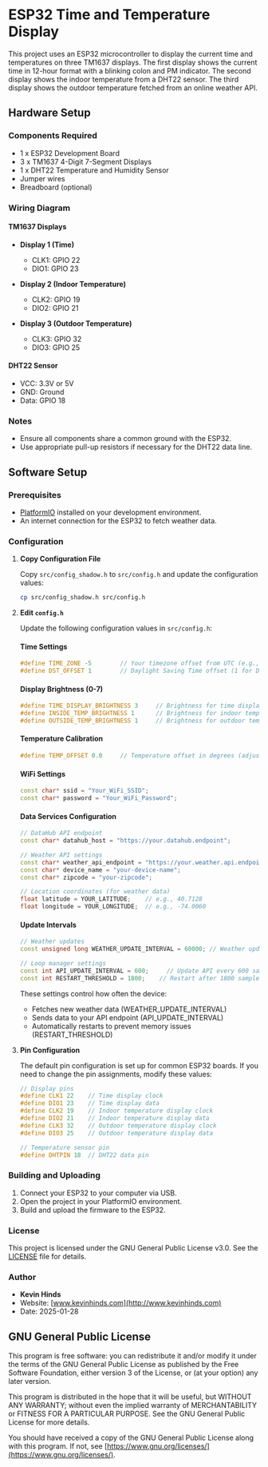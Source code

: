 # ESP32 Time and Temperature Display

This project uses an ESP32 microcontroller to display the current time and temperatures on three TM1637 displays. The first display shows the current time in 12-hour format with a blinking colon and PM indicator. The second display shows the indoor temperature from a DHT22 sensor. The third display shows the outdoor temperature fetched from an online weather API.

## Hardware Setup

### Components Required

- 1 x ESP32 Development Board
- 3 x TM1637 4-Digit 7-Segment Displays
- 1 x DHT22 Temperature and Humidity Sensor
- Jumper wires
- Breadboard (optional)

### Wiring Diagram

#### TM1637 Displays

- **Display 1 (Time)**
  - CLK1: GPIO 22
  - DIO1: GPIO 23

- **Display 2 (Indoor Temperature)**
  - CLK2: GPIO 19
  - DIO2: GPIO 21

- **Display 3 (Outdoor Temperature)**
  - CLK3: GPIO 32
  - DIO3: GPIO 25

#### DHT22 Sensor

- VCC: 3.3V or 5V
- GND: Ground
- Data: GPIO 18

### Notes

- Ensure all components share a common ground with the ESP32.
- Use appropriate pull-up resistors if necessary for the DHT22 data line.

## Software Setup

### Prerequisites

- [PlatformIO](https://platformio.org/) installed on your development environment.
- An internet connection for the ESP32 to fetch weather data.

### Configuration

1. **Copy Configuration File**

   Copy `src/config_shadow.h` to `src/config.h` and update the configuration values:

   ```bash
   cp src/config_shadow.h src/config.h
   ```

2. **Edit `config.h`**

   Update the following configuration values in `src/config.h`:

   #### Time Settings
   ```cpp
   #define TIME_ZONE -5        // Your timezone offset from UTC (e.g., -5 for EST)
   #define DST_OFFSET 1        // Daylight Saving Time offset (1 for DST, 0 for no DST)
   ```

   #### Display Brightness (0-7)
   ```cpp
   #define TIME_DISPLAY_BRIGHTNESS 3     // Brightness for time display
   #define INSIDE_TEMP_BRIGHTNESS 1      // Brightness for indoor temperature display
   #define OUTSIDE_TEMP_BRIGHTNESS 1     // Brightness for outdoor temperature display
   ```

   #### Temperature Calibration
   ```cpp
   #define TEMP_OFFSET 0.0     // Temperature offset in degrees (adjust if sensor readings need calibration)
   ```

   #### WiFi Settings
   ```cpp
   const char* ssid = "Your_WiFi_SSID";
   const char* password = "Your_WiFi_Password";
   ```

   #### Data Services Configuration
   ```cpp
   // DataHub API endpoint
   const char* datahub_host = "https://your.datahub.endpoint";

   // Weather API settings
   const char* weather_api_endpoint = "https://your.weather.api.endpoint";
   const char* device_name = "your-device-name";
   const char* zipcode = "your-zipcode";

   // Location coordinates (for weather data)
   float latitude = YOUR_LATITUDE;    // e.g., 40.7128
   float longitude = YOUR_LONGITUDE;  // e.g., -74.0060
   ```

   #### Update Intervals
   ```cpp
   // Weather updates
   const unsigned long WEATHER_UPDATE_INTERVAL = 60000; // Weather update interval in milliseconds

   // Loop manager settings
   const int API_UPDATE_INTERVAL = 600;     // Update API every 600 samples (10 minutes)
   const int RESTART_THRESHOLD = 1800;    // Restart after 1800 samples (30 minutes)
   ```

   These settings control how often the device:
   - Fetches new weather data (WEATHER_UPDATE_INTERVAL)
   - Sends data to your API endpoint (API_UPDATE_INTERVAL)
   - Automatically restarts to prevent memory issues (RESTART_THRESHOLD)

3. **Pin Configuration**

   The default pin configuration is set up for common ESP32 boards. If you need to change the pin assignments, modify these values:

   ```cpp
   // Display pins
   #define CLK1 22    // Time display clock
   #define DIO1 23    // Time display data
   #define CLK2 19    // Indoor temperature display clock
   #define DIO2 21    // Indoor temperature display data
   #define CLK3 32    // Outdoor temperature display clock
   #define DIO3 25    // Outdoor temperature display data

   // Temperature sensor pin
   #define DHTPIN 18  // DHT22 data pin
   ```

### Building and Uploading

1. Connect your ESP32 to your computer via USB.
2. Open the project in your PlatformIO environment.
3. Build and upload the firmware to the ESP32.

### License

This project is licensed under the GNU General Public License v3.0. See the [LICENSE](https://www.gnu.org/licenses/gpl-3.0.en.html) file for details.

### Author

- **Kevin Hinds**
- Website: [www.kevinhinds.com](http://www.kevinhinds.com)
- Date: 2025-01-28 

## GNU General Public License

This program is free software: you can redistribute it and/or modify it under the terms of the GNU General Public License as published by the Free Software Foundation, either version 3 of the License, or (at your option) any later version.

This program is distributed in the hope that it will be useful, but WITHOUT ANY WARRANTY; without even the implied warranty of MERCHANTABILITY or FITNESS FOR A PARTICULAR PURPOSE. See the GNU General Public License for more details.

You should have received a copy of the GNU General Public License along with this program. If not, see [https://www.gnu.org/licenses/](https://www.gnu.org/licenses/). 

